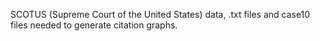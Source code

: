 SCOTUS (Supreme Court of the United States) data, .txt files and case10 files needed to generate citation graphs.
